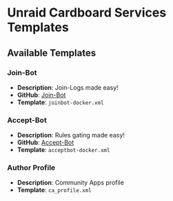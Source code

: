 # Unraid Cardboard Services Templates

## Available Templates

### Join-Bot
- **Description**: Join-Logs made easy!
- **GitHub**: [Join-Bot](https://github.com/brockbreacher/join-bot)
- **Template**: `joinbot-docker.xml`

### Accept-Bot
- **Description**: Rules gating made easy!
- **GitHub**: [Accept-Bot](https://github.com/brockbreacher/accept-bot)
- **Template**: `acceptbot-docker.xml`

### Author Profile
- **Description**:  Community Apps profile
- **Template**: `ca_profile.xml`
